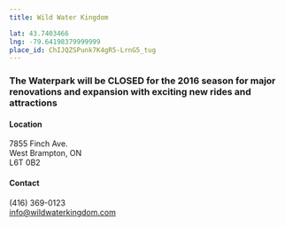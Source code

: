 ```yaml
---
title: Wild Water Kingdom

lat: 43.7403466
lng: -79.64198379999999
place_id: ChIJQZSPunk7K4gR5-LrnG5_tug
---
```

### The Waterpark will be CLOSED for the 2016 season for major renovations and expansion with exciting new rides and attractions

#### Location
7855 Finch Ave.  
West Brampton, ON  
L6T 0B2

#### Contact
(416) 369-0123  
info@wildwaterkingdom.com  
